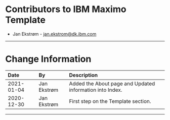 
# Contributors to IBM Maximo Template

- Jan Ekstrøm - <jan.ekstrom@dk.ibm.com>

---

# Change Information

|Date     |By             | Description                                           |
|:--------|:--------------|:------------------------------------------------------|
|2021-01-04|Jan Ekstrøm|Added the About page and Updated information into Index. |
|2020-12-30|Jan Ekstrøm|First step on the Template section. |

---
